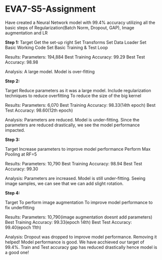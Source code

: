 # EVA7-S5-Assignment
Have created a Neural Network model with 99.4% accuracy utilizing all the basic steps of Regularization(Batch Norm, Dropout, GAP), Image augmentation and LR

**Step 1:**
Target
Get the set-up right
Set Transforms
Set Data Loader
Set Basic Working Code
Set Basic Training  & Test Loop

Results:
Parameters: 194,884
Best Training Accuracy: 99.29
Best Test Accuracy: 98.98

Analysis:
A large model.
Model is over-fitting


**Step 2:**

Target
Reduce parameters as it was a large model.
Include regularization techniques to reduce overfitting
To reduce the size of the big kernel


Results:
Parameters: 6,070
Best Training Accuracy: 98.33(14th epoch)
Best Test Accuracy: 98.60(12th epoch)

Analysis:
Parameters are reduced.
Model is under-fitting. Since the parameters are reduced drastically, we see the model performance impacted.



**Step 3:**

Target
Increase parameters to improve model performance
Perform Max Pooling at RF=5


Results:
Parameters: 10,790
Best Training Accuracy: 98.94
Best Test Accuracy: 99.30

Analysis:
Parameters are increased.
Model is still under-fitting. 
Seeing image samples, we can see that we can add slight rotation. 




**Step 4:**

Target
To perform image augmentation
To improve model performance to fix underfitting


Results:
Parameters: 10,790(image augmentation doesnt add parameters)
Best Training Accuracy: 99.33(epoch 14th)
Best Test Accuracy: 99.40(epoch 11th)

Analysis:
Dropout was dropped to improve model performance. Removing it helped!
Model performance is good. We have acchieved our target of 99.4%. 
Train and Test accuracy gap has reduced drastically hence model is a good one!  
